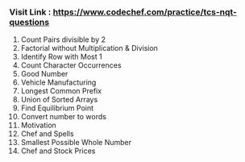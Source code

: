 ### Visit Link : https://www.codechef.com/practice/tcs-nqt-questions

1. Count Pairs divisible by 2
2. Factorial without Multiplication & Division
3. Identify Row with Most 1
4. Count Character Occurrences
5. Good Number
6. Vehicle Manufacturing
7. Longest Common Prefix
8. Union of Sorted Arrays
9. Find Equilibrium Point
10. Convert number to words
11. Motivation
12. Chef and Spells
13. Smallest Possible Whole Number
14. Chef and Stock Prices
